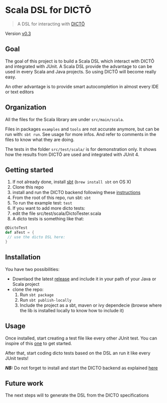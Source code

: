 # Scala DSL for DICTŌ
> A DSL for interacting with [DICTŌ](http://scg.unibe.ch/dicto/index.php)

Version [v0.3](https://github.com/facenord-sud/software-composition/releases/tag/v0.3)

## Goal
The goal of this project is to build a Scala DSL which interact with DICTŌ and integrated with JUnit. A Scala DSL provide the advantage to can be used in every Scala and Java projects. So using DICTŌ will become really easy.

An other advantage is to provide smart autocompletion in almost every IDE or text editors

## Organization
All the files for the Scala library are under `src/main/scala`.

Files in packages `examples` and `tools` are not accurate anymore, but
can be run with: `sbt run`. See usage for more infos. And refer to
comments in the files to know what they are doing.

The tests in the folder `src/test/scala/` is for
demonstration only. It shows how the results from DICTŌ are used and
integrated with JUnit 4.

## Getting started

1. If not already done, install [sbt](http://www.scala-sbt.org) (`brew install sbt` on OS X)
2. Clone this repo
3. install and run the DICTO backend following these [instructions](http://scg.unibe.ch/dicto/download.php)
3. From the root of this repo, run sbt: `sbt`
4. To run the example test: `test`
5. If you want to add more dicto tests:
6. edit the file src/test/scala/DictoTester.scala
7. A dicto tests is something like that:
```scala
@DictoTest
def aTest = {
 // use the dicto DSL here:
}
```

## Installation

You have two possibilities:
- Downlaod the latest [release](https://github.com/facenord-sud/software-composition/releases) and include it in your path of your Java or Scala project
- clone the repo:
  1. Run `sbt package`
  2. Run `sbt publish-locally`
  3. Include the project as a sbt, maven or ivy dependecie (browse where the lib is installed locally to know how to include it)
  
 ## Usage

Once installed, start creating a test file like every other JUnit test. You can inspire of this [one](https://github.com/facenord-sud/software-composition/blob/master/src/test/scala/DictoTester.scala) to get started.

After that, start coding dicto tests based on the DSL an run it like every JUnit tests! 

***NB:*** Do not forget to install and start the DICTO backend as explained [here](http://scg.unibe.ch/dicto/download.php)
 
## Future work
The next steps will to generate the DSL from the DICTO specifications
